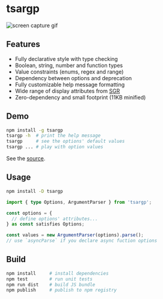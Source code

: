 # tsargp

![screen capture gif](https://drive.google.com/uc?export=view&id=1bGzVFLEy3mUk1uBPeVGOiGv_1fBdOCUR 'screen capture gif')

## Features

- Fully declarative style with type checking
- Boolean, string, number and function types
- Value constraints (enums, regex and range)
- Dependency between options and deprecation
- Fully customizable help message formatting
- Wide range of display attributes from [SGR]
- Zero-dependency and small footprint (11KB minified)

## Demo

```sh
npm install -g tsargp
tsargp -h  # print the help message
tsargp     # see the options' default values
tsargp ... # play with option values
```

See the [source](examples/demo.ts).

## Usage

```sh
npm install -D tsargp
```

```ts
import { type Options, ArgumentParser } from 'tsargp';

const options = {
  // define options' attributes...
} as const satisfies Options;

const values = new ArgumentParser(options).parse();
// use `asyncParse` if you declare async fuction options
```

## Build

```sh
npm install     # install dependencies
npm test        # run unit tests
npm run dist    # build JS bundle
npm publish     # publish to npm registry
```

[SGR]: https://www.wikiwand.com/en/ANSI_escape_code#SGR_(Select_Graphic_Rendition)_parameters
